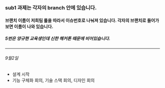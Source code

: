 ### sub1 과제는 각자의 branch 안에 있습니다.

#### 브랜치 이름이 저희팀 룰을 따라서 이슈번호로 나눠져 있습니다. 각자의 브랜치로 들어가보면 이름이 나와 있습니다.

##### 5번은 양규현 교육생인데 신한 해커톤 때문에 비어있습니다.
---
###### 9월2일
- 설계 시작
- 기능 구체화 회의, 기술 스택 회의, 디자인 회의
